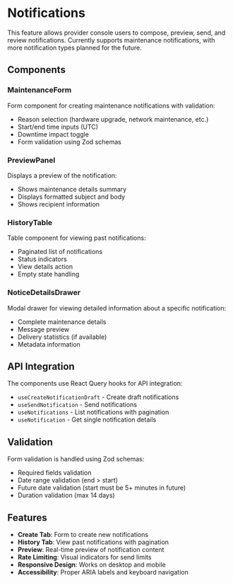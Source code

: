 # Notifications

This feature allows provider console users to compose, preview, send, and review notifications. Currently supports maintenance notifications, with more notification types planned for the future.

## Components

### MaintenanceForm
Form component for creating maintenance notifications with validation:
- Reason selection (hardware upgrade, network maintenance, etc.)
- Start/end time inputs (UTC)
- Downtime impact toggle
- Form validation using Zod schemas

### PreviewPanel
Displays a preview of the notification:
- Shows maintenance details summary
- Displays formatted subject and body
- Shows recipient information

### HistoryTable
Table component for viewing past notifications:
- Paginated list of notifications
- Status indicators
- View details action
- Empty state handling

### NoticeDetailsDrawer
Modal drawer for viewing detailed information about a specific notification:
- Complete maintenance details
- Message preview
- Delivery statistics (if available)
- Metadata information

## API Integration

The components use React Query hooks for API integration:
- `useCreateNotificationDraft` - Create draft notifications
- `useSendNotification` - Send notifications
- `useNotifications` - List notifications with pagination
- `useNotification` - Get single notification details

## Validation

Form validation is handled using Zod schemas:
- Required fields validation
- Date range validation (end > start)
- Future date validation (start must be 5+ minutes in future)
- Duration validation (max 14 days)

## Features

- **Create Tab**: Form to create new notifications
- **History Tab**: View past notifications with pagination
- **Preview**: Real-time preview of notification content
- **Rate Limiting**: Visual indicators for send limits
- **Responsive Design**: Works on desktop and mobile
- **Accessibility**: Proper ARIA labels and keyboard navigation
